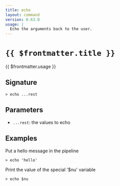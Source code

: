 ```yaml
---
title: echo
layout: command
version: 0.63.0
usage: |
  Echo the arguments back to the user.
---
```


# `{{ $frontmatter.title }}`

<div style='white-space: pre-wrap;'>{{ $frontmatter.usage }}</div>

## Signature

```> echo ...rest```

## Parameters

 -  `...rest`: the values to echo

## Examples

Put a hello message in the pipeline
```shell
> echo 'hello'
```

Print the value of the special '$nu' variable
```shell
> echo $nu
```
